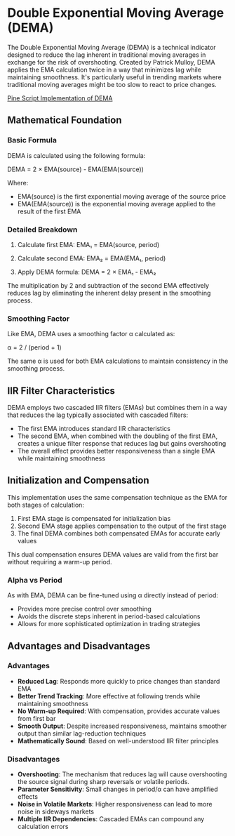 # Double Exponential Moving Average (DEMA)

The Double Exponential Moving Average (DEMA) is a technical indicator designed to reduce the lag inherent in traditional moving averages in exchange for the risk of overshooting. Created by Patrick Mulloy, DEMA applies the EMA calculation twice in a way that minimizes lag while maintaining smoothness. It's particularly useful in trending markets where traditional moving averages might be too slow to react to price changes.

[Pine Script Implementation of DEMA](https://github.com/mihakralj/pinescript/blob/main/indicators/trends/dema.pine)

## Mathematical Foundation

### Basic Formula

DEMA is calculated using the following formula:

DEMA = 2 × EMA(source) - EMA(EMA(source))

Where:
- EMA(source) is the first exponential moving average of the source price
- EMA(EMA(source)) is the exponential moving average applied to the result of the first EMA

### Detailed Breakdown

1. Calculate first EMA:
   EMA₁ = EMA(source, period)

2. Calculate second EMA:
   EMA₂ = EMA(EMA₁, period)

3. Apply DEMA formula:
   DEMA = 2 × EMA₁ - EMA₂

The multiplication by 2 and subtraction of the second EMA effectively reduces lag by eliminating the inherent delay present in the smoothing process.

### Smoothing Factor

Like EMA, DEMA uses a smoothing factor α calculated as:

α = 2 / (period + 1)

The same α is used for both EMA calculations to maintain consistency in the smoothing process.

## IIR Filter Characteristics

DEMA employs two cascaded IIR filters (EMAs) but combines them in a way that reduces the lag typically associated with cascaded filters:

- The first EMA introduces standard IIR characteristics
- The second EMA, when combined with the doubling of the first EMA, creates a unique filter response that reduces lag but gains overshooting
- The overall effect provides better responsiveness than a single EMA while maintaining smoothness

## Initialization and Compensation

This implementation uses the same compensation technique as the EMA for both stages of calculation:

1. First EMA stage is compensated for initialization bias
2. Second EMA stage applies compensation to the output of the first stage
3. The final DEMA combines both compensated EMAs for accurate early values

This dual compensation ensures DEMA values are valid from the first bar without requiring a warm-up period.

### Alpha vs Period

As with EMA, DEMA can be fine-tuned using α directly instead of period:
- Provides more precise control over smoothing
- Avoids the discrete steps inherent in period-based calculations
- Allows for more sophisticated optimization in trading strategies

## Advantages and Disadvantages

### Advantages

- **Reduced Lag**: Responds more quickly to price changes than standard EMA
- **Better Trend Tracking**: More effective at following trends while maintaining smoothness
- **No Warm-up Required**: With compensation, provides accurate values from first bar
- **Smooth Output**: Despite increased responsiveness, maintains smoother output than similar lag-reduction techniques
- **Mathematically Sound**: Based on well-understood IIR filter principles

### Disadvantages

- **Overshooting**: The mechanism that reduces lag will cause overshooting the source signal during sharp reversals or volatile periods.
- **Parameter Sensitivity**: Small changes in period/α can have amplified effects
- **Noise in Volatile Markets**: Higher responsiveness can lead to more noise in sideways markets
- **Multiple IIR Dependencies**: Cascaded EMAs can compound any calculation errors
